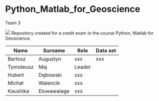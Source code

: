 # Python_Matlab_for_Geoscience

Team 3

![](https://www.agh.edu.pl/repozytoria/__processed__/a/2/csm_agh_znak_negatyw_bez_nazwy_1558c4077f.webp)
Repository created for a credit exam in the course Python, Matlab for Geoscience.

| Name     | Surname  | Role            | Data set            |
|----------|-----------|--------------------|----------|
| Bartosz     | Augustyn  | xxx | xxx |
| Tymoteusz   | Maj     | Leader |
| Hubert    | Dębowski | xxx |
| Michał| Walencik    | xxx |
| Kaushika | Eluwawalage | xxx |
